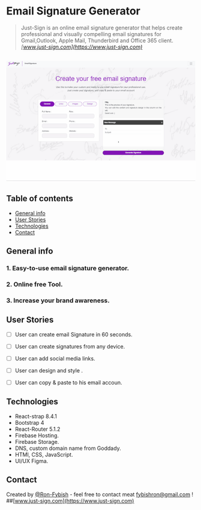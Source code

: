 # Email Signature Generator

> Just-Sign is an online email signature generator that helps create professional and visually compelling email signatures
> for Gmail,Outlook, Apple Mail, Thunderbird and Office 365 client.
>*[www.just-sign.com](https://www.just-sign.com)*


![](guides.gif)
---


## Table of contents
* [General info](#general-info)
* [User Stories](#User-Stories)
* [Technologies](#technologies)
* [Contact](#contact)



## General info
### 1. Easy-to-use email signature generator.
### 2. Online free Tool.
### 3. Increase your brand awareness.
## 




## User Stories
-   [ ] User can create email Signature in 60 seconds.
-   [ ] User can create signatures from any device.
-   [ ] User can add social media links.
-   [ ] User can design and style .
-   [ ] User can copy & paste to his email accoun.


## Technologies
* React-strap 8.4.1
* Bootstrap 4
* React-Router 5.1.2
* Firebase Hosting.
* Firebase Storage.
* DNS, custom domain name from Goddady. 
* HTMl, CSS, JavaScript.
* UI/UX Figma.


## Contact
Created by [@Ron-Fybish](https://www.linkedin.com/in/ron-fybish-9b0194157/) - feel free to contact meat <fybishron@gmail.com> !
##[www.just-sign.com](https://www.just-sign.com)
